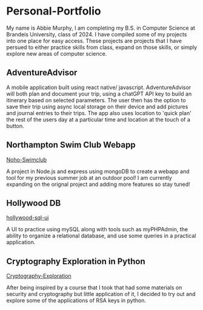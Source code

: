 # Personal-Portfolio
My name is Abbie Murphy, I am completing my B.S. in Computer Science at Brandeis University, class of 2024. I have compiled some of my projects into one place for easy access. These projects are projects that I have persued to either practice skills from class, expand on those skills, or simply explore new areas of computer science. 

## AdventureAdvisor

A mobile application built using react native/ javascript. AdventureAdvisor will both plan and document your trip, using a chatGPT API key to build an itinerary based on selected parameters. The user then has the option to save their trip using async local storage on their device and add pictures and journal entries to their trips. The app also uses location to 'quick plan' the rest of the users day at a particular time and location at the touch of a button. 

## Northampton Swim Club Webapp
[Noho-Swimclub](https://github.com/abigailmurphy/Noho-Swimclub)

A project in Node.js and express using mongoDB to create a webapp and tool for my previous summer job at an outdoor pool! I am currently expanding on the orignal project and adding more features so stay tuned!

## Hollywood DB
[hollywood-sql-ui](https://github.com/abigailmurphy/hollywood-sql-ui)

A UI to practice using mySQL along with tools such as myPHPAdmin, the ability to organize a relational database, and use some queries in a practical application.


## Cryptography Exploration in Python
[Cryptography-Exploration](https://github.com/abigailmurphy/Cryptography-Exploration)

After being inspired by a course that I took that had some materials on security and cryptography but little application of it, I decided to try out and explore some of the applications of RSA keys in python.
